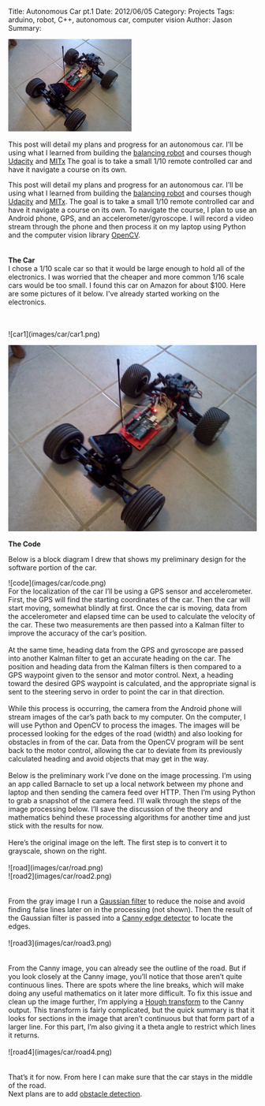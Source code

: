 Title: Autonomous Car pt.1
Date: 2012/06/05
Category: Projects
Tags: arduino, robot, C++, autonomous car, computer vision 
Author: Jason
Summary: 

![](images/car/title_1.png) 

This post will detail my plans and progress for an autonomous car. I’ll be using what I learned from building the <a href="electronics.html#robot">balancing robot</a> and courses though <a href="http://www.udacity.com" target="_blank">Udacity</a> and <a href="http://mitx.mit.edu/" target="_blank">MITx</a> The goal is to take a small 1/10 remote controlled car and have it navigate a course on its own.  
  
This post will detail my plans and progress for an autonomous car. I’ll be using what I learned from
building the <a href="electronics.html#robot">balancing robot</a> and courses though <a href="http://www.udacity.com" target="_blank">Udacity</a> and <a href="http://mitx.mit.edu/" target="_blank">MITx</a>.
The goal is to take a small 1/10
remote controlled car and have it navigate a course on its own. To navigate the course, I plan to use an
Android phone, GPS, and an accelerometer/gyroscope. I will record a video stream through the phone
and then process it on my laptop using Python and the computer vision library <a href="http://opencv.willowgarage.com/wiki/" target="_blank">OpenCV</a>.  
<br>
<br>
<strong> The Car </strong>
<br>
I chose a 1/10 scale car so that it would be large enough to hold all of the electronics. I was worried that
the cheaper and more common 1/16 scale cars would be too small. I found this car on Amazon for about
$100. Here are some pictures of it below. I've already started working on the electronics.  
<br>
<br>
<div class="row">
<div class="span1">
</div>
<div class="span5">
![car1](images/car/car1.png)
</div>

 <div class="span5">

![car2](images/car/car2.png)

</div>
</div>


<strong>The Code</strong>

Below is a block diagram I drew that shows my preliminary design for the software portion of the car. 
<div class="row">
<div class="span1">
</div>
<div class="span8">
![code](images/car/code.png)
</div>
</div>
For the localization of the car I’ll be using a GPS sensor and accelerometer. First, the GPS will find the
starting coordinates of the car. Then the car will start moving, somewhat blindly at first. Once the car is
moving, data from the accelerometer and elapsed time can be used to calculate the velocity of the car.
These two measurements are then passed into a Kalman filter to improve the accuracy of the car’s
position.
<br>
<br>
At the same time, heading data from the GPS and gyroscope are passed into another Kalman filter to get
an accurate heading on the car. The position and heading data from the Kalman filters is then compared
to a GPS waypoint given to the sensor and motor control. Next, a heading toward the desired GPS
waypoint is calculated, and the appropriate signal is sent to the steering servo in order to point the car
in that direction.
<br>
<br>
While this process is occurring, the camera from the Android phone will stream images of the car’s path
back to my computer. On the computer, I will use Python and OpenCV to process the images. The
images will be processed looking for the edges of the road (width) and also looking for obstacles in from
of the car. Data from the OpenCV program will be sent back to the motor control, allowing the car to
deviate from its previously calculated heading and avoid objects that may get in the way.<br>
<br>
Below is the preliminary work I’ve done on the image processing. I’m using an app called Barnacle to set
up a local network between my phone and laptop and then sending the camera feed over HTTP. Then
I’m using Python to grab a snapshot of the camera feed. I’ll walk through the steps of the image
processing below. I’ll save the discussion of the theory and mathematics behind these processing
algorithms for another time and just stick with the results for now.
<br>
<br>
Here’s the original image on the left.  The first step is to convert it to grayscale, shown on the right. 
<br>
<br>
<div class="row">
<div class="span1">
</div>
 <div class="span5">
![road](images/car/road.png)
</div>

 <div class="span5">
![road2](images/car/road2.png)
</div>
</div>
<br>
<br>
From the gray image I run a <a href="http://en.wikipedia.org/wiki/Gaussian_blur" target="_blank">Gaussian filter</a> to reduce the noise and avoid finding false lines later on in the processing  (not shown).  Then the result of the Gaussian filter is passed into a <a href="http://en.wikipedia.org/wiki/Canny_edge_detector" target="_blank">Canny edge detector</a> to locate the edges.  
<br>
<br>
<div class="row">
<div class="span2">
 </div>
 <div class="span5">
![road3](images/car/road3.png)
</div>
</div>
<br>
<br>
From the Canny image, you can already see the outline of the road. But if you look closely at the Canny
image, you’ll notice that those aren’t quite continuous lines. There are spots where the line breaks,
which will make doing any useful mathematics on it later more difficult. To fix this issue and clean up the
image further, I’m applying a
<a href="http://en.wikipedia.org/wiki/Hough_transform" target="_blank">Hough transform</a> 
to the Canny output. This transform is fairly complicated,
but the quick summary is that it looks for sections in the image that aren’t continuous but that form part
of a larger line. For this part, I’m also giving it a theta angle to restrict which lines it returns.
<br>
<br>
<div class="row">
<div class="span2">
 </div>
 <div class="span5">
![road4](images/car/road4.png)
</div>
</div>
<br>
<br>
That’s it for now.  From here I can make sure that the car stays in the middle of the road. 
<br>
 Next plans are to add <a href="http://en.wikipedia.org/wiki/Blob_detection" target="_blank">obstacle detection</a>. 
 <br>
 <br>
 <br>
 <br>
 
